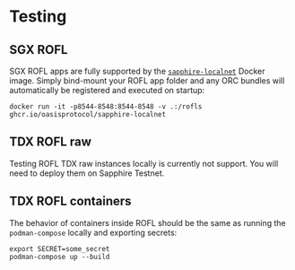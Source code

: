 # Testing

## SGX ROFL

SGX ROFL apps are fully supported by the [`sapphire-localnet`] Docker image.
Simply bind-mount your ROFL app folder and any ORC bundles will automatically be
registered and executed on startup:

```shell
docker run -it -p8544-8548:8544-8548 -v .:/rofls ghcr.io/oasisprotocol/sapphire-localnet
```

[`sapphire-localnet`]: https://github.com/oasisprotocol/docs/blob/main/docs/build/tools/localnet.mdx

## TDX ROFL raw

Testing ROFL TDX raw instances locally is currently not support. You will need
to deploy them on Sapphire Testnet.

## TDX ROFL containers

The behavior of containers inside ROFL should be the same as running the
`podman-compose` locally and exporting secrets:

```shell
export SECRET=some_secret
podman-compose up --build
```
